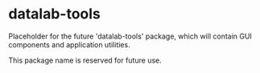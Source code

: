 # datalab-tools

Placeholder for the future 'datalab-tools' package, which will contain GUI components and application utilities.

This package name is reserved for future use.
